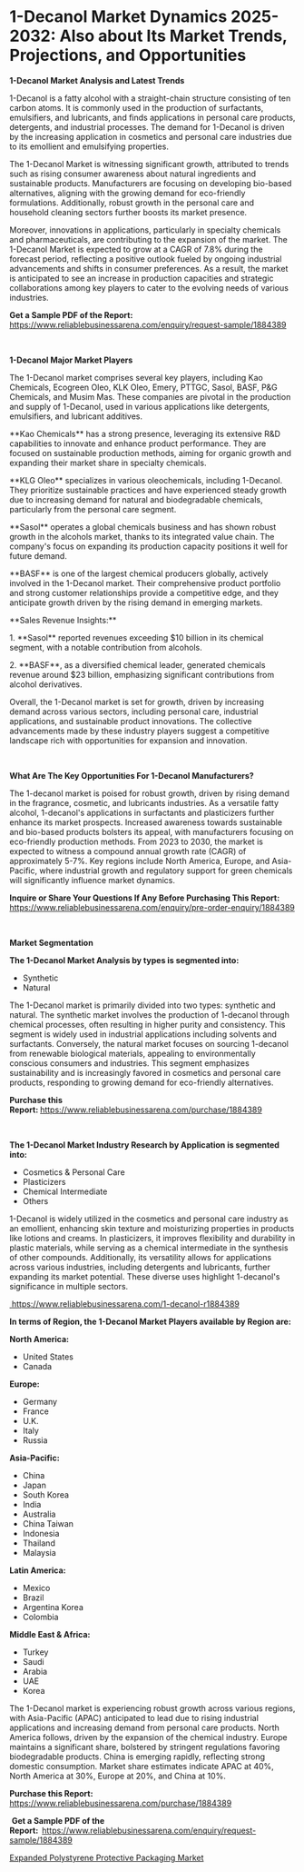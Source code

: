 <p><h1>1-Decanol Market Dynamics 2025-2032: Also about Its Market Trends, Projections, and Opportunities</h1></p><p><strong>1-Decanol Market Analysis and Latest Trends</strong></p>
<p><p>1-Decanol is a fatty alcohol with a straight-chain structure consisting of ten carbon atoms. It is commonly used in the production of surfactants, emulsifiers, and lubricants, and finds applications in personal care products, detergents, and industrial processes. The demand for 1-Decanol is driven by the increasing application in cosmetics and personal care industries due to its emollient and emulsifying properties.</p><p>The 1-Decanol Market is witnessing significant growth, attributed to trends such as rising consumer awareness about natural ingredients and sustainable products. Manufacturers are focusing on developing bio-based alternatives, aligning with the growing demand for eco-friendly formulations. Additionally, robust growth in the personal care and household cleaning sectors further boosts its market presence.</p><p>Moreover, innovations in applications, particularly in specialty chemicals and pharmaceuticals, are contributing to the expansion of the market. The 1-Decanol Market is expected to grow at a CAGR of 7.8% during the forecast period, reflecting a positive outlook fueled by ongoing industrial advancements and shifts in consumer preferences. As a result, the market is anticipated to see an increase in production capacities and strategic collaborations among key players to cater to the evolving needs of various industries.</p></p>
<p><strong>Get a Sample PDF of the Report:&nbsp;</strong> <a href="https://www.reliablebusinessarena.com/enquiry/request-sample/1884389?utm_campaign=2262&utm_medium=2&utm_source=Github&utm_content=ia&utm_term=04022025&utm_id=1-decanol">https://www.reliablebusinessarena.com/enquiry/request-sample/1884389</a></p>
<p>&nbsp;</p>
<p><strong>1-Decanol Major Market Players</strong></p>
<p><p>The 1-Decanol market comprises several key players, including Kao Chemicals, Ecogreen Oleo, KLK Oleo, Emery, PTTGC, Sasol, BASF, P&G Chemicals, and Musim Mas. These companies are pivotal in the production and supply of 1-Decanol, used in various applications like detergents, emulsifiers, and lubricant additives.</p><p>**Kao Chemicals** has a strong presence, leveraging its extensive R&D capabilities to innovate and enhance product performance. They are focused on sustainable production methods, aiming for organic growth and expanding their market share in specialty chemicals.</p><p>**KLG Oleo** specializes in various oleochemicals, including 1-Decanol. They prioritize sustainable practices and have experienced steady growth due to increasing demand for natural and biodegradable chemicals, particularly from the personal care segment.</p><p>**Sasol** operates a global chemicals business and has shown robust growth in the alcohols market, thanks to its integrated value chain. The company's focus on expanding its production capacity positions it well for future demand.</p><p>**BASF** is one of the largest chemical producers globally, actively involved in the 1-Decanol market. Their comprehensive product portfolio and strong customer relationships provide a competitive edge, and they anticipate growth driven by the rising demand in emerging markets.</p><p>**Sales Revenue Insights:** </p><p>1. **Sasol** reported revenues exceeding $10 billion in its chemical segment, with a notable contribution from alcohols.</p><p>2. **BASF**, as a diversified chemical leader, generated chemicals revenue around $23 billion, emphasizing significant contributions from alcohol derivatives.</p><p>Overall, the 1-Decanol market is set for growth, driven by increasing demand across various sectors, including personal care, industrial applications, and sustainable product innovations. The collective advancements made by these industry players suggest a competitive landscape rich with opportunities for expansion and innovation.</p></p>
<p>&nbsp;</p>
<p><strong>What Are The Key Opportunities For 1-Decanol Manufacturers?</strong></p>
<p><p>The 1-decanol market is poised for robust growth, driven by rising demand in the fragrance, cosmetic, and lubricants industries. As a versatile fatty alcohol, 1-decanol's applications in surfactants and plasticizers further enhance its market prospects. Increased awareness towards sustainable and bio-based products bolsters its appeal, with manufacturers focusing on eco-friendly production methods. From 2023 to 2030, the market is expected to witness a compound annual growth rate (CAGR) of approximately 5-7%. Key regions include North America, Europe, and Asia-Pacific, where industrial growth and regulatory support for green chemicals will significantly influence market dynamics.</p></p>
<p><strong>Inquire or Share Your Questions If Any Before Purchasing This Report:</strong> <a href="https://www.reliablebusinessarena.com/enquiry/pre-order-enquiry/1884389?utm_campaign=2262&utm_medium=2&utm_source=Github&utm_content=ia&utm_term=04022025&utm_id=1-decanol">https://www.reliablebusinessarena.com/enquiry/pre-order-enquiry/1884389</a></p>
<p>&nbsp;</p>
<p><strong>Market Segmentation</strong></p>
<p><strong>The 1-Decanol Market Analysis by types is segmented into:</strong></p>
<p><ul><li>Synthetic</li><li>Natural</li></ul></p>
<p><p>The 1-Decanol market is primarily divided into two types: synthetic and natural. The synthetic market involves the production of 1-decanol through chemical processes, often resulting in higher purity and consistency. This segment is widely used in industrial applications including solvents and surfactants. Conversely, the natural market focuses on sourcing 1-decanol from renewable biological materials, appealing to environmentally conscious consumers and industries. This segment emphasizes sustainability and is increasingly favored in cosmetics and personal care products, responding to growing demand for eco-friendly alternatives.</p></p>
<p><strong>Purchase this Report:&nbsp;</strong><a href="https://www.reliablebusinessarena.com/purchase/1884389?utm_campaign=2262&utm_medium=2&utm_source=Github&utm_content=ia&utm_term=04022025&utm_id=1-decanol">https://www.reliablebusinessarena.com/purchase/1884389</a></p>
<p>&nbsp;</p>
<p><strong>The 1-Decanol Market Industry Research by Application is segmented into:</strong></p>
<p><ul><li>Cosmetics & Personal Care</li><li>Plasticizers</li><li>Chemical Intermediate</li><li>Others</li></ul></p>
<p><p>1-Decanol is widely utilized in the cosmetics and personal care industry as an emollient, enhancing skin texture and moisturizing properties in products like lotions and creams. In plasticizers, it improves flexibility and durability in plastic materials, while serving as a chemical intermediate in the synthesis of other compounds. Additionally, its versatility allows for applications across various industries, including detergents and lubricants, further expanding its market potential. These diverse uses highlight 1-decanol's significance in multiple sectors.</p></p>
<p><a href="https://www.reliablebusinessarena.com/1-decanol-r1884389?utm_campaign=2262&utm_medium=2&utm_source=Github&utm_content=ia&utm_term=04022025&utm_id=1-decanol">&nbsp;https://www.reliablebusinessarena.com/1-decanol-r1884389</a></p>
<p><strong>In terms of Region, the 1-Decanol Market Players available by Region are:</strong></p>
<p>
    <p> <strong> North America: </strong>
        <ul>
            <li>United States</li>
            <li>Canada</li>
        </ul>
        </p> 
    <p> <strong> Europe: </strong>
        <ul>
            <li>Germany</li>
            <li>France</li>
            <li>U.K.</li>
            <li>Italy</li>
            <li>Russia</li>
        </ul>
        </p> 
    <p> <strong> Asia-Pacific: </strong>
        <ul>
            <li>China</li>
            <li>Japan</li>
            <li>South Korea</li>
            <li>India</li>
            <li>Australia</li>
            <li>China Taiwan</li>
            <li>Indonesia</li>
            <li>Thailand</li>
            <li>Malaysia</li>
        </ul>
        </p> 
    <p> <strong> Latin America: </strong>
        <ul>
            <li>Mexico</li>
            <li>Brazil</li>
            <li>Argentina Korea</li>
            <li>Colombia</li>
        </ul>
        </p> 
    <p> <strong> Middle East & Africa: </strong>
        <ul>
            <li>Turkey</li>
            <li>Saudi</li>
            <li>Arabia</li>
            <li>UAE</li>
            <li>Korea</li>
        </ul>
    </p>
    </p>
<p><p>The 1-Decanol market is experiencing robust growth across various regions, with Asia-Pacific (APAC) anticipated to lead due to rising industrial applications and increasing demand from personal care products. North America follows, driven by the expansion of the chemical industry. Europe maintains a significant share, bolstered by stringent regulations favoring biodegradable products. China is emerging rapidly, reflecting strong domestic consumption. Market share estimates indicate APAC at 40%, North America at 30%, Europe at 20%, and China at 10%.</p></p>
<p><strong>Purchase this Report: </strong><a href="https://www.reliablebusinessarena.com/purchase/1884389?utm_campaign=2262&utm_medium=2&utm_source=Github&utm_content=ia&utm_term=04022025&utm_id=1-decanol">https://www.reliablebusinessarena.com/purchase/1884389</a></p>
<p>&nbsp;<strong>Get a Sample PDF of the Report:&nbsp;&nbsp;</strong><a href="https://www.reliablebusinessarena.com/enquiry/request-sample/1884389?utm_campaign=2262&utm_medium=2&utm_source=Github&utm_content=ia&utm_term=04022025&utm_id=1-decanol">https://www.reliablebusinessarena.com/enquiry/request-sample/1884389</a></p>
<p><strong></strong></p>
<p><p><a href="https://github.com/JubayerMia832/Market-Research-Report-List-1/blob/main/expanded-polystyrene-protective-packaging-market.md?utm_campaign=2262&utm_medium=2&utm_source=Github&utm_content=ia&utm_term=04022025&utm_id=1-decanol">Expanded Polystyrene Protective Packaging Market</a></p></p>